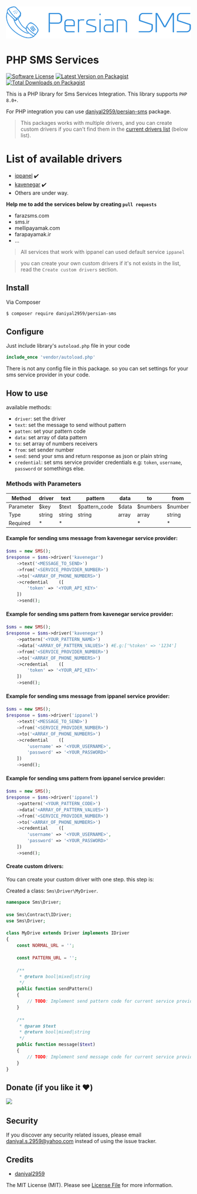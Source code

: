 ![alt text](resources/images/logo.svg)

# PHP SMS Services

[![Software License][ico-license]](LICENSE.md)
[![Latest Version on Packagist][ico-version]][link-packagist]
[![Total Downloads on Packagist][ico-download]][link-packagist]

This is a PHP library for Sms Services Integration. This library supports `PHP 8.0+`.


For PHP integration you can use [daniyal2959/persian-sms](https://github.com/daniyal2959/persian-sms) package.

> This packages works with multiple drivers, and you can create custom drivers if you can't find them in the [current drivers list](#list-of-available-drivers) (below list).

# List of available drivers
- [ippanel](https://ippanel.com/) :heavy_check_mark:
- [kavenegar](https://kavenegar.com/) :heavy_check_mark:
- Others are under way.

**Help me to add the services below by creating `pull requests`**

- farazsms.com
- sms.ir
- mellipayamak.com
- farapayamak.ir
- ...

> All services that work with ippanel can used default service `ippanel`

> you can create your own custom drivers if it's not  exists in the list, read the `Create custom drivers` section.

## Install

Via Composer

``` bash
$ composer require daniyal2959/persian-sms
```

## Configure

Just include library's `autoload.php` file in your code

```php
include_once 'vendor/autoload.php'
```

There is not any config file in this package. so you can set settings for your sms service provider in your code.

## How to use


available methods:
- `driver`: set the driver
- `text`: set the message to send without pattern
- `patten`: set your pattern code
- `data`: set array of data  pattern
- `to`: set array of numbers receivers
- `from`: set sender number
- `send`: send your sms and return response as json or plain string
- `credential`: set sms service provider credentials e.g: `token`, `username`, `password` or somethings else.

### Methods with Parameters

| Method    | driver | text   | pattern       | data  | to       | from    | credential   | send    |
|-----------|--------|--------|---------------|-------|----------|---------|--------------|---------|
| Parameter | $key   | $text  | $pattern_code | $data | $numbers | $number | $credentials | $asJson |
| Type      | string | string | string        | array | array    | string  | array        | boolean |
| Required  | *      | *      |               |       | *        | *       | *            | *       |

#### Example for sending sms message from kavenegar service provider:
```php
$sms = new SMS();
$response = $sms->driver('kavenegar')
    ->text('<MESSAGE_TO_SEND>')
    ->from('<SERVICE_PROVIDER_NUMBER>')
    ->to('<ARRAY_OF_PHONE_NUMBERS>')
    ->credential    ([
        'token' => '<YOUR_API_KEY>'
    ])
    ->send();
```

#### Example for sending sms pattern from kavenegar service provider:
```php
$sms = new SMS();
$response = $sms->driver('kavenegar')
    ->pattern('<YOUR_PATTERN_NAME>')
    ->data('<ARRAY_OF_PATTERN_VALUES>') #E.g:['%token' => '1234']
    ->from('<SERVICE_PROVIDER_NUMBER>')
    ->to('<ARRAY_OF_PHONE_NUMBERS>')
    ->credential    ([
        'token' => '<YOUR_API_KEY>'
    ])
    ->send();
```

#### Example for sending sms message from ippanel service provider:
```php
$sms = new SMS();
$response = $sms->driver('ippanel')
    ->text('<MESSAGE_TO_SEND>')
    ->from('<SERVICE_PROVIDER_NUMBER>')
    ->to('<ARRAY_OF_PHONE_NUMBERS>')
    ->credential    ([
        'username' => '<YOUR_USERNAME>',
        'password' => '<YOUR_PASSWORD>'
    ])
    ->send();
```

#### Example for sending sms pattern from ippanel service provider:
```php
$sms = new SMS();
$response = $sms->driver('ippanel')
    ->pattern('<YOUR_PATTERN_CODE>')
    ->data('<ARRAY_OF_PATTERN_VALUES>')
    ->from('<SERVICE_PROVIDER_NUMBER>')
    ->to('<ARRAY_OF_PHONE_NUMBERS>')
    ->credential    ([
        'username' => '<YOUR_USERNAME>',
        'password' => '<YOUR_PASSWORD>'
    ])
    ->send();
```

#### Create custom drivers:

You can create your custom driver with one step. this step is:

Created a class: `Sms\Driver\MyDriver`.

```php
namespace Sms\Driver;

use Sms\Contract\IDriver;
use Sms\Driver;

class MyDrive extends Driver implements IDriver
{
    const NORMAL_URL = '';

    const PATTERN_URL = '';
    
    /**
     * @return bool|mixed|string
     */
    public function sendPattern()
    {
        // TODO: Implement send pattern code for current service provider
    }

    /**
     * @param $text
     * @return bool|mixed|string
     */
    public function message($text)
    {
        // TODO: Implement send message code for current service provider
    }
}
```

## Donate (if you like it ❤️)

<a href="https://www.coffeebede.com/daniyal_s"><img class="img-fluid" src="https://coffeebede.ir/DashboardTemplateV2/app-assets/images/banner/default-yellow.svg" /></a>

## Security

If you discover any security related issues, please email daniyal.s.2959@yahoo.com instead of using the issue tracker.

## Credits

- [daniyal2959][link-author]

The MIT License (MIT). Please see [License File](LICENSE.md) for more information.

[ico-version]: https://img.shields.io/packagist/v/daniyal2959/persian-sms.svg?style=flat-square
[ico-download]: https://img.shields.io/packagist/dt/daniyal2959/persian-sms.svg?color=%23F18&style=flat-square
[ico-license]: https://img.shields.io/badge/license-MIT-brightgreen.svg?style=flat-square

[link-packagist]: https://packagist.org/packages/daniyal2959/persian-sms
[link-author]: https://github.com/daniyal2959